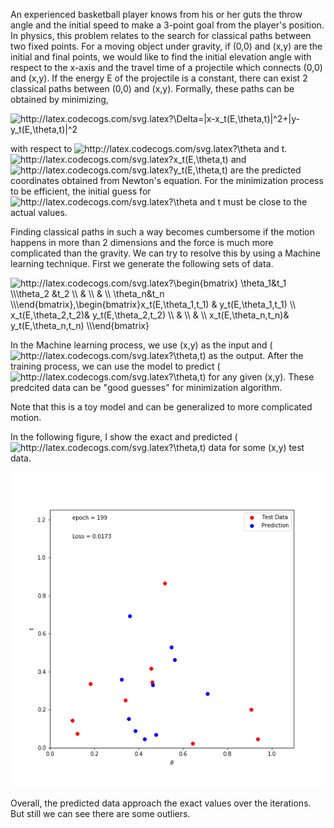 
An experienced basketball player knows from his or her guts the throw angle and the initial speed to make a 3-point goal from the player's position. In physics, this problem relates to the search for classical paths between two fixed points. For a moving object under gravity, if (0,0) and (x,y) are the initial and final points, we would like to find the initial elevation angle with respect to the x-axis and the travel time of a projectile which connects (0,0) and (x,y). If the energy E of the projectile is a constant, there can exist 2 classical paths between (0,0) and (x,y). Formally, these paths can be obtained by minimizing,

<img src="http://latex.codecogs.com/svg.latex?\Delta=|x-x_t(E,\theta,t)|^2&plus;|y-y_t(E,\theta,t)|^2&space;" title="http://latex.codecogs.com/svg.latex?\Delta=|x-x_t(E,\theta,t)|^2+|y-y_t(E,\theta,t)|^2 " />

with respect to <img src="http://latex.codecogs.com/svg.latex?\theta" title="http://latex.codecogs.com/svg.latex?\theta" /> and t. <img src="http://latex.codecogs.com/svg.latex?x_t(E,\theta,t)" title="http://latex.codecogs.com/svg.latex?x_t(E,\theta,t)" /> and <img src="http://latex.codecogs.com/svg.latex?y_t(E,\theta,t)" title="http://latex.codecogs.com/svg.latex?y_t(E,\theta,t)" /> are the predicted coordinates obtained from Newton's equation. For the minimization process to be efficient, the initial guess for <img src="http://latex.codecogs.com/svg.latex?\theta" title="http://latex.codecogs.com/svg.latex?\theta" /> and t must be close to the actual values.

Finding classical paths in such a way becomes cumbersome if the motion happens in more than 2 dimensions and the force is much more complicated than the gravity. We can try to resolve this by using a Machine learning technique. First we generate the following sets of data.

<img src="http://latex.codecogs.com/svg.latex?\begin{bmatrix}&space;\theta_1&t_1&space;&space;\\\theta_2&space;&t_2&space;&space;\\&space;&&space;&space;\\&space;&&space;&space;\\&space;\theta_n&t_n&space;&space;\\\end{bmatrix},\begin{bmatrix}x_t(E,\theta_1,t_1)&space;&&space;y_t(E,\theta_1,t_1)&space;\\&space;x_t(E,\theta_2,t_2)&&space;y_t(E,\theta_2,t_2)&space;\\&space;&&space;&space;\\&space;&&space;&space;\\&space;x_t(E,\theta_n,t_n)&&space;y_t(E,\theta_n,t_n)&space;\\\end{bmatrix}" title="http://latex.codecogs.com/svg.latex?\begin{bmatrix} \theta_1&t_1 \\\theta_2 &t_2 \\ & \\ & \\ \theta_n&t_n \\\end{bmatrix},\begin{bmatrix}x_t(E,\theta_1,t_1) & y_t(E,\theta_1,t_1) \\ x_t(E,\theta_2,t_2)& y_t(E,\theta_2,t_2) \\ & \\ & \\ x_t(E,\theta_n,t_n)& y_t(E,\theta_n,t_n) \\\end{bmatrix}" />


In the Machine learning process, we use (x,y) as the input and (<img src="http://latex.codecogs.com/svg.latex?\theta" title="http://latex.codecogs.com/svg.latex?\theta" />,t) as the output. After the training process, we can use the model to predict (<img src="http://latex.codecogs.com/svg.latex?\theta" title="http://latex.codecogs.com/svg.latex?\theta" />,t) for any given (x,y). These predcited data can be "good guesses" for minimization algorithm.

Note that this is a toy model and can be generalized to more complicated motion.

In the following figure, I show the exact and predicted (<img src="http://latex.codecogs.com/svg.latex?\theta" title="http://latex.codecogs.com/svg.latex?\theta" />,t) data for some (x,y) test data. 

![pytorch_multivar](pytorch_multivar.gif)

Overall, the predicted data approach the exact values over the iterations. But still we can see there are some outliers. 
